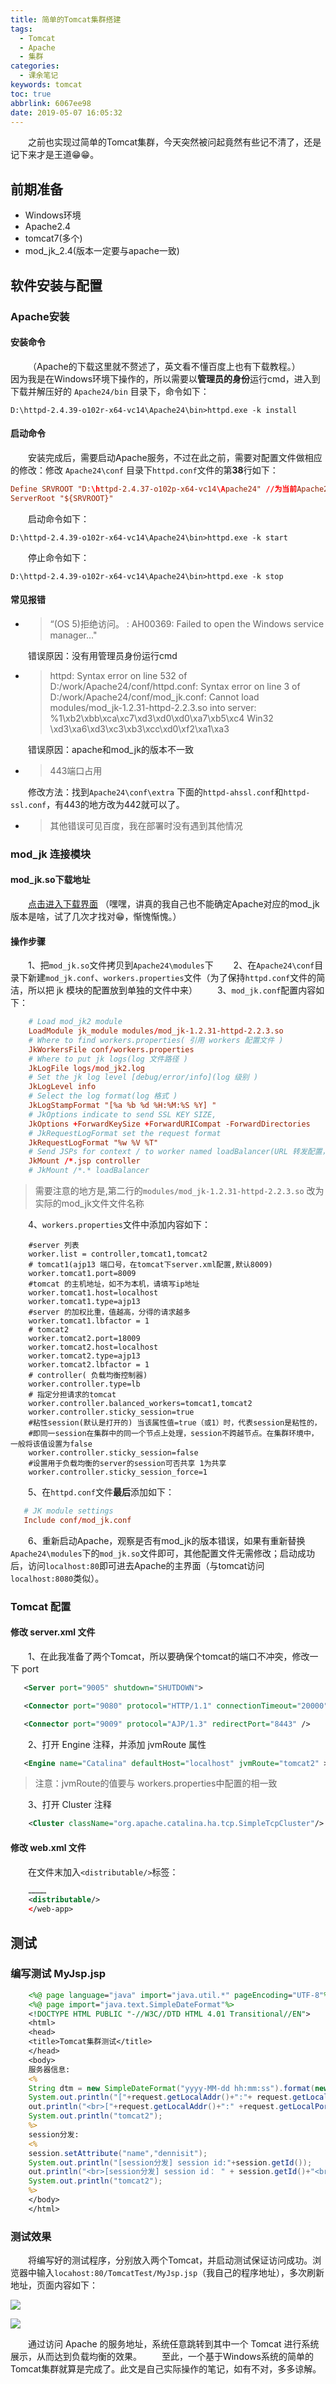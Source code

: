 ```yaml
---
title: 简单的Tomcat集群搭建
tags:
  - Tomcat
  - Apache
  - 集群
categories:
  - 课余笔记
keywords: tomcat
toc: true
abbrlink: 6067ee98
date: 2019-05-07 16:05:32
---
```

&emsp;&emsp;之前也实现过简单的Tomcat集群，今天突然被问起竟然有些记不清了，还是记下来才是王道😁😁。

<!-- more -->

## 前期准备

+ Windows环境
+ Apache2.4
+ tomcat7(多个)
+ mod_jk_2.4(版本一定要与apache一致)

## 软件安装与配置

### Apache安装

#### 安装命令

&emsp;&emsp;（Apache的下载这里就不赘述了，英文看不懂百度上也有下载教程。）
&emsp;&emsp;因为我是在Windows环境下操作的，所以需要以**管理员的身份**运行cmd，进入到下载并解压好的    `Apache24/bin` 目录下，命令如下：

```
D:\httpd-2.4.39-o102r-x64-vc14\Apache24\bin>httpd.exe -k install
```

#### 启动命令

&emsp;&emsp;安装完成后，需要启动Apache服务，不过在此之前，需要对配置文件做相应的修改：修改 `Apache24\conf` 目录下`httpd.conf`文件的第**38**行如下：

```conf
Define SRVROOT "D:\httpd-2.4.37-o102p-x64-vc14\Apache24" //为当前Apache24的安装路径
ServerRoot "${SRVROOT}"
```
&emsp;&emsp;启动命令如下：

```
D:\httpd-2.4.39-o102r-x64-vc14\Apache24\bin>httpd.exe -k start
```

&emsp;&emsp;停止命令如下：

```
D:\httpd-2.4.39-o102r-x64-vc14\Apache24\bin>httpd.exe -k stop
```

#### 常见报错

+ > “(OS 5)拒绝访问。 : AH00369: Failed to open the Windows service manager..."

&emsp;&emsp;错误原因：没有用管理员身份运行cmd

+ > httpd: Syntax error on line 532 of D:/work/Apache24/conf/httpd.conf: Syntax error on line 3 of
D:/work/Apache24/conf/mod_jk.conf: Cannot load modules/mod_jk-1.2.31-httpd-2.2.3.so into server: %1\xb2\xbb\xca\xc7\xd3\xd0\xd0\xa7\xb5\xc4 Win32 \xd3\xa6\xd3\xc3\xb3\xcc\xd0\xf2\xa1\xa3

&emsp;&emsp;错误原因：apache和mod_jk的版本不一致

+ >443端口占用

&emsp;&emsp;修改方法：找到`Apache24\conf\extra` 下面的`httpd-ahssl.conf`和`httpd-ssl.conf`，有443的地方改为442就可以了。

+ >其他错误可见百度，我在部署时没有遇到其他情况

### mod_jk 连接模块 

#### mod_jk.so下载地址

&emsp;&emsp;[点击进入下载界面](http://archive.apache.org/dist/tomcat/tomcat-connectors/jk/binaries/windows/) （嘿嘿，讲真的我自己也不能确定Apache对应的mod_jk版本是啥，试了几次才找对😁，惭愧惭愧。）

#### 操作步骤
&emsp;&emsp;1、把`mod_jk.so`文件拷贝到`Apache24\modules`下
&emsp;&emsp;2、在`Apache24\conf`目录下新建`mod_jk.conf`、`workers.properties`文件（为了保持`httpd.conf`文件的简洁，所以把 jk 模块的配置放到单独的文件中来）
&emsp;&emsp;3、`mod_jk.conf`配置内容如下：
```conf
    # Load mod_jk2 module
    LoadModule jk_module modules/mod_jk-1.2.31-httpd-2.2.3.so
    # Where to find workers.properties( 引用 workers 配置文件 )
    JkWorkersFile conf/workers.properties
    # Where to put jk logs(log 文件路径 )
    JkLogFile logs/mod_jk2.log
    # Set the jk log level [debug/error/info](log 级别 )
    JkLogLevel info
    # Select the log format(log 格式 )
    JkLogStampFormat "[%a %b %d %H:%M:%S %Y] "
    # JkOptions indicate to send SSL KEY SIZE,
    JkOptions +ForwardKeySize +ForwardURICompat -ForwardDirectories
    # JkRequestLogFormat set the request format
    JkRequestLogFormat "%w %V %T"
    # Send JSPs for context / to worker named loadBalancer(URL 转发配置，匹配的 URL 才转发到 tomcat 进行处理 )
    JkMount /*.jsp controller
    # JkMount /*.* loadBalancer
```
> 需要注意的地方是,第二行的`modules/mod_jk-1.2.31-httpd-2.2.3.so` 改为实际的mod_jk文件文件名称

&emsp;&emsp;4、`workers.properties`文件中添加内容如下：
```properties
    #server 列表
    worker.list = controller,tomcat1,tomcat2
    # tomcat1(ajp13 端口号，在tomcat下server.xml配置,默认8009)
    worker.tomcat1.port=8009
    #tomcat 的主机地址，如不为本机，请填写ip地址
    worker.tomcat1.host=localhost
    worker.tomcat1.type=ajp13
    #server 的加权比重，值越高，分得的请求越多
    worker.tomcat1.lbfactor = 1
    # tomcat2
    worker.tomcat2.port=18009
    worker.tomcat2.host=localhost
    worker.tomcat2.type=ajp13
    worker.tomcat2.lbfactor = 1
    # controller( 负载均衡控制器)
    worker.controller.type=lb
    # 指定分担请求的tomcat
    worker.controller.balanced_workers=tomcat1,tomcat2
    worker.controller.sticky_session=true
    #粘性session(默认是打开的) 当该属性值=true（或1）时，代表session是粘性的，
    #即同一session在集群中的同一个节点上处理，session不跨越节点。在集群环境中，一般将该值设置为false
    worker.controller.sticky_session=false
    #设置用于负载均衡的server的session可否共享 1为共享
    worker.controller.sticky_session_force=1
```
&emsp;&emsp;5、在`httpd.conf`文件**最后**添加如下：
 ```conf
    # JK module settings
    Include conf/mod_jk.conf
 ```

 &emsp;&emsp;6、重新启动Apache，观察是否有mod_jk的版本错误，如果有重新替换`Apache24\modules`下的`mod_jk.so`文件即可，其他配置文件无需修改；启动成功后，访问`localhost:80`即可进去Apache的主界面（与tomcat访问`localhost:8080`类似）。

### Tomcat 配置

#### 修改 server.xml 文件
 &emsp;&emsp;1、在此我准备了两个Tomcat，所以要确保个tomcat的端口不冲突，修改一下 port
 ```xml
    <Server port="9005" shutdown="SHUTDOWN">
 ```
 ```xml
    <Connector port="9080" protocol="HTTP/1.1" connectionTimeout="20000" redirectPort="8443" />
 ```
 ```xml
    <Connector port="9009" protocol="AJP/1.3" redirectPort="8443" />
 ```
 &emsp;&emsp;2、打开 Engine 注释，并添加 jvmRoute 属性
 ```xml
    <Engine name="Catalina" defaultHost="localhost" jvmRoute="tomcat2" >
 ```
 > 注意：jvmRoute的值要与 workers.properties中配置的相一致

&emsp;&emsp;3、打开 Cluster 注释
```xml
    <Cluster className="org.apache.catalina.ha.tcp.SimpleTcpCluster"/>
```
#### 修改 web.xml 文件
&emsp;&emsp;在文件末加入`<distributable/>`标签：
```xml
    …………
    <distributable/>
    </web-app>
```

## 测试

### 编写测试 MyJsp.jsp
```jsp
    <%@ page language="java" import="java.util.*" pageEncoding="UTF-8"%>
    <%@ page import="java.text.SimpleDateFormat"%>
    <!DOCTYPE HTML PUBLIC "-//W3C//DTD HTML 4.01 Transitional//EN">
    <html>
    <head>
    <title>Tomcat集群测试</title>
    </head>
    <body>
    服务器信息:
    <%
    String dtm = new SimpleDateFormat("yyyy-MM-dd hh:mm:ss").format(new Date());
    System.out.println("["+request.getLocalAddr()+":"+ request.getLocalPort()+"]" + dtm);
    out.println("<br>["+request.getLocalAddr()+":" +request.getLocalPort()+"]" + dtm+"<br>");
    System.out.println("tomcat2");
    %>
    session分发:
    <%
    session.setAttribute("name","dennisit");
    System.out.println("[session分发] session id:"+session.getId());
    out.println("<br>[session分发] session id： " + session.getId()+"<br>");
    System.out.println("tomcat2");
    %>
    </body>
    </html>
```
### 测试效果
&emsp;&emsp;将编写好的测试程序，分别放入两个Tomcat，并启动测试保证访问成功。浏览器中输入`locahost:80/TomcatTest/MyJsp.jsp`（我自己的程序地址），多次刷新地址，页面内容如下：

![](/img/20190507-1.png)

![](/img/20190507-2.png)

&emsp;&emsp;通过访问 Apache 的服务地址，系统任意跳转到其中一个 Tomcat 进行系统展示，从而达到负载均衡的效果。
&emsp;&emsp;至此，一个基于Windows系统的简单的Tomcat集群就算是完成了。此文是自己实际操作的笔记，如有不对，多多谅解。





